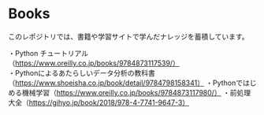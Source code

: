 # Books
このレポジトリでは、書籍や学習サイトで学んだナレッジを蓄積しています。

・Python チュートリアル（https://www.oreilly.co.jp/books/9784873117539/）<br>
・Pythonによるあたらしいデータ分析の教科書（https://www.shoeisha.co.jp/book/detail/9784798158341）
・Pythonではじめる機械学習（https://www.oreilly.co.jp/books/9784873117980/）
・前処理大全（https://gihyo.jp/book/2018/978-4-7741-9647-3）
